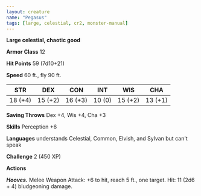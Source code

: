 ```yaml
---
layout: creature
name: "Pegasus"
tags: [large, celestial, cr2, monster-manual]
---
```


**Large celestial, chaotic good**

**Armor Class** 12

**Hit Points** 59 (7d10+21)

**Speed** 60 ft., fly 90 ft.

|   STR   |   DEX   |   CON   |   INT   |   WIS   |   CHA   |
|:-----:|:-----:|:-----:|:-----:|:-----:|:-----:|
| 18 (+4) | 15 (+2) | 16 (+3) | 10 (0) | 15 (+2) | 13 (+1) |

**Saving Throws** Dex +4, Wis +4, Cha +3

**Skills** Perception +6

**Languages** understands Celestial, Common, Elvish, and Sylvan but can't speak

**Challenge** 2 (450 XP)

**Actions**

***Hooves.*** Melee Weapon Attack: +6 to hit, reach 5 ft., one target. Hit: 11 (2d6 + 4) bludgeoning damage.

